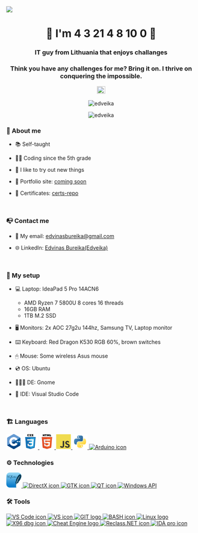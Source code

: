 <img position="top" align="center" src="https://upload.wikimedia.org/wikipedia/commons/2/20/Matrix_Digital_rain_banner.gif">          
<h1 align="center">👑 I'm 4 3 21 4 8 10 0 👑</h1>
<h3 align="center">IT guy from Lithuania that enjoys challanges</h3>
<h3 align="center">Think you have any challenges for me? Bring it on. I thrive on conquering the impossible.</h3>

<p align="center">

  <img width="21%" height="20%" src="https://github.com/Edveika/Edveika/assets/113787144/b52aac7e-152b-4832-a39f-28842afd1b53">
</p>

<p align="center"> <img src="https://komarev.com/ghpvc/?username=edveika&label=Profile%20views&color=0e75b6&style=for-the-badge&color=green" alt="edveika" /> </p>
<p align="center"><img src="https://github-readme-streak-stats.herokuapp.com/?user=edveika&theme=merko&hide_border=true" alt="edveika" /></p>

<h3 align="left">👤 About me</h3>

- 📚 Self-taught

- 👨‍💻 Coding since the 5th grade

- 🌟 I like to try out new things

- 💼 Portfolio site: [coming soon](#)

- 📜 Certificates: [certs-repo](https://github.com/Edveika/Edveika/blob/main/Certs/certs.md)

<br>

<h3 align="left">📭 Contact me</h3>

- 📧 My email: [edvinasbureika@gmail.com](mailto:edvinasbureika@gmail.com)

- 🌐 LinkedIn: [Edvinas Bureika(Edveika)](https://www.linkedin.com/in/edveika)

<br>

<h3 align="left">🚀 My setup</h3>

- 💻 Laptop: IdeaPad 5 Pro 14ACN6
  * AMD Ryzen 7 5800U 8 cores 16 threads
  * 16GB RAM
  * 1TB M.2 SSD
    
- 🖥 Monitors: 2x AOC 27g2u 144hz, Samsung TV, Laptop monitor
  
- ⌨️ Keyboard: Red Dragon K530 RGB 60%, brown switches

- 🖱 Mouse: Some wireless Asus mouse
  
- 💿 OS: Ubuntu
  
- 🧝🏻‍♀️ DE: Gnome
  
- 📝 IDE: Visual Studio Code

<br>

<h3 align="left">🏗️ Languages</h3>
<p align="left"> 
<a href="https://www.w3schools.com/cpp/" target="_blank" rel="noreferrer"> <img src="https://raw.githubusercontent.com/devicons/devicon/master/icons/cplusplus/cplusplus-original.svg" alt="CPP icon" width="40" height="40"/></a> 
<a href="https://www.w3schools.com/css/" target="_blank" rel="noreferrer"> <img src="https://raw.githubusercontent.com/devicons/devicon/master/icons/css3/css3-original-wordmark.svg" alt="CSS3 icon" width="40" height="40"/> </a>
<a href="https://www.w3.org/html/" target="_blank" rel="noreferrer"> <img src="https://raw.githubusercontent.com/devicons/devicon/master/icons/html5/html5-original-wordmark.svg" alt="HTML5 icon" width="40" height="40"/> </a> 
<a href="https://developer.mozilla.org/en-US/docs/Web/JavaScript" target="_blank" rel="noreferrer"> <img src="https://raw.githubusercontent.com/devicons/devicon/master/icons/javascript/javascript-original.svg" alt="Javascript icon" width="40" height="40"/>
<a href="https://www.python.org" target="_blank" rel="noreferrer"> <img src="https://raw.githubusercontent.com/devicons/devicon/master/icons/python/python-original.svg" alt="Python icon" width="40" height="40"/> </a>
<a href="https://www.arduino.cc/" target="_blank" rel="noreferrer"> <img src="https://brandslogos.com/wp-content/uploads/images/large/arduino-logo-1.png" alt="Arduino icon" width="40" height="40"/> </a>
</p>

<h3 align="left">⚙️ Technologies</h3>
<p align="left"> 
  <a href="https://www.sqlite.org/" target="_blank" rel="noreferrer"> <img src="https://raw.githubusercontent.com/tandpfun/skill-icons/65dea6c4eaca7da319e552c09f4cf5a9a8dab2c8/icons/SQLite.svg" alt="SQLite icon" width="40" height="40"/> </a> 
  <a href="https://www.microsoft.com/en-us/download/details.aspx?id=35" target="_blank" rel="noreferrer"> <img src="https://archive.org/download/dxmweb/directx.jpg" alt="DirectX icon" width="40" height="40"/> </a> 
  <a href="https://www.gtk.org/" target="_blank" rel="noreferrer"> <img src="https://upload.wikimedia.org/wikipedia/commons/thumb/7/71/GTK_logo.svg/1200px-GTK_logo.svg.png" alt="GTK icon" width="40" height="40"/> </a> 
  <a href="https://www.qt.io/" target="_blank" rel="noreferrer"> <img src="https://www.qt.io/hubfs/qt_logo_black_rgb.png#keepProtocol" alt="QT icon" width="40" height="40"/> </a> 
  <a href="https://learn.microsoft.com/en-us/windows/win32/apiindex/windows-api-list" target="_blank" rel="noreferrer"> <img src="https://pngimg.com/uploads/microsoft/microsoft_PNG13.png" alt="Windows API" width="40" height="40"/> </a> 
</p>

<h3 align="left">🛠️ Tools</h3>
<p align="left">
  <a href="https://code.visualstudio.com/" target="_blank" rel="noreferrer"> <img src="https://cdn.icon-icons.com/icons2/2107/PNG/512/file_type_vscode_icon_130084.png" alt="VS Code icon" width="40" height="40"/> </a> 
  <a href="https://visualstudio.microsoft.com/" target="_blank" rel="noreferrer"> <img src="https://upload.wikimedia.org/wikipedia/commons/thumb/2/2c/Visual_Studio_Icon_2022.svg/1200px-Visual_Studio_Icon_2022.svg.png" alt="VS icon" width="40" height="40"/> </a> 
  <a href="https://git-scm.com/" target="_blank" rel="noreferrer"> <img src="https://iconape.com/wp-content/png_logo_vector/git-icon.png" alt="GIT logo" width="40" height="40"/> </a> 
  <a href="https://www.gnu.org/software/bash/" target="_blank" rel="noreferrer"> <img src="https://bashlogo.com/img/symbol/png/monochrome_light.png" alt="BASH icon" width="40" height="40"/> </a> 
  <a href="https://github.com/torvalds/linux" target="_blank" rel="noreferrer"> <img src="https://static.vecteezy.com/system/resources/previews/016/460/767/original/linux-os-logo-top-operating-system-signs-free-png.png" alt="Linux logo" width="40" height="40"/> </a> 
  <a href="https://x64dbg.com/" target="_blank" rel="noreferrer"> <img src="https://x64dbg.com/img/icon-white.png" alt="X96 dbg icon" width="40" height="40"/> </a> 
  <a href="https://www.cheatengine.org/" target="_blank" rel="noreferrer"> <img src="https://upload.wikimedia.org/wikipedia/commons/thumb/9/90/Cheat_Engine_2023_Vector_Logo.svg/120px-Cheat_Engine_2023_Vector_Logo.svg.png" alt="Cheat Engine logo" width="40" height="40"/> </a> 
  <a href="https://github.com/ReClassNET" target="_blank" rel="noreferrer"> <img src="https://avatars.githubusercontent.com/u/36203059?s=280&v=4" alt="Reclass.NET icon" width="40" height="40"/> </a> 
  <a href="https://hex-rays.com/ida-pro/" target="_blank" rel="noreferrer"> <img src="https://github.com/Edveika/Edveika/assets/113787144/61028b08-1f24-4946-80f0-3f35c4fc9fa7" alt="IDA pro icon" width="40" height="40"/> </a> 
</p>
